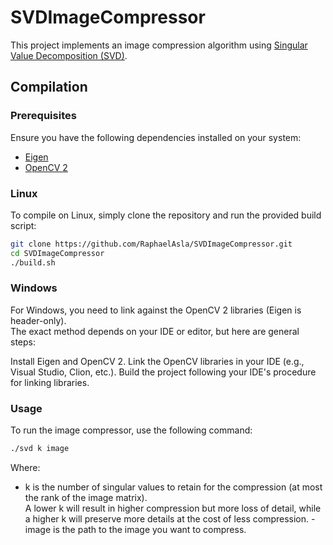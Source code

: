# SVDImageCompressor

This project implements an image compression algorithm using [Singular Value Decomposition (SVD)](https://en.wikipedia.org/wiki/Singular_value_decomposition).

## Compilation

### Prerequisites

Ensure you have the following dependencies installed on your system:
- [Eigen](https://eigen.tuxfamily.org/dox/)
- [OpenCV 2](https://opencv.org/releases/)

### Linux

To compile on Linux, simply clone the repository and run the provided build script:

```bash
git clone https://github.com/RaphaelAsla/SVDImageCompressor.git
cd SVDImageCompressor
./build.sh
```

### Windows
For Windows, you need to link against the OpenCV 2 libraries (Eigen is header-only). <br>
The exact method depends on your IDE or editor, but here are general steps:

Install Eigen and OpenCV 2.
Link the OpenCV libraries in your IDE (e.g., Visual Studio, Clion, etc.).
Build the project following your IDE's procedure for linking libraries.

### Usage
To run the image compressor, use the following command:

```bash
./svd k image
```

Where:
- k is the number of singular values to retain for the compression (at most the rank of the image matrix).<br>
A lower k will result in higher compression but more loss of detail, while a higher k will preserve more details at the cost of less compression.
-image is the path to the image you want to compress.
